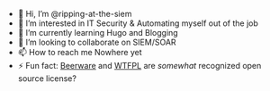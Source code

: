 - 👋 Hi, I’m @ripping-at-the-siem
- 👀 I’m interested in IT Security & Automating myself out of the job
- 🌱 I’m currently learning Hugo and Blogging
- 💞️ I’m looking to collaborate on SIEM/SOAR
- 📫 How to reach me Nowhere yet
- ⚡ Fun fact: [Beerware](https://spdx.org/licenses/Beerware.html) and [WTFPL](https://choosealicense.com/licenses/wtfpl/) are *somewhat* recognized open source license?
<!---
ripping-at-the-siem/ripping-at-the-siem is a ✨ special ✨ repository because its `README.md` (this file) appears on your GitHub profile.
You can click the Preview link to take a look at your changes.
--->
